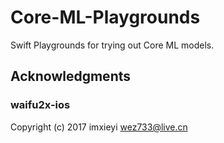 # Core-ML-Playgrounds
Swift Playgrounds for trying out Core ML models.


## Acknowledgments

### waifu2x-ios

Copyright (c) 2017 imxieyi wez733@live.cn


